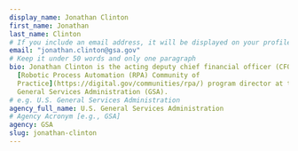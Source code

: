 ```yaml
---
display_name: Jonathan Clinton
first_name: Jonathan
last_name: Clinton
# If you include an email address, it will be displayed on your profile page
email: "jonathan.clinton@gsa.gov"
# Keep it under 50 words and only one paragraph
bio: Jonathan Clinton is the acting deputy chief financial officer (CFO) and
  [Robotic Process Automation (RPA) Community of
  Practice](https://digital.gov/communities/rpa/) program director at the U.S.
  General Services Administration (GSA).
# e.g. U.S. General Services Administration
agency_full_name: U.S. General Services Administration
# Agency Acronym [e.g., GSA]
agency: GSA
slug: jonathan-clinton
---
```

